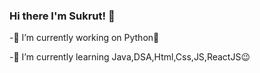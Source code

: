 ### Hi there I'm Sukrut! 👋   
-🔭 I’m currently working on Python🐍 

-🌱 I’m currently learning Java,DSA,Html,Css,JS,ReactJS😉  







<!--
**Sukrut3107/sukrut3107** is a ✨ _special_ ✨ repository because its `README.md` (this file) appears on your GitHub profile.

Here are some ideas to get you started:

- 
- 🌱 I’m currently learning Java,DSA,Html,Css,JS,ReactJS😉
- 👯 I’m looking to collaborate with other Geeks😎
- 🤔 I’m looking for help with 
- 💬 Ask me about ...
- 📫 How to reach me: ...
- 😄 Pronouns: ...
- ⚡ Fun fact: ...
-->
